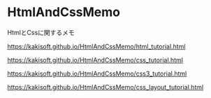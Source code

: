 # HtmlAndCssMemo
HtmlとCssに関するメモ
  
  
https://kakisoft.github.io/HtmlAndCssMemo/html_tutorial.html  

https://kakisoft.github.io/HtmlAndCssMemo/css_tutorial.html  

https://kakisoft.github.io/HtmlAndCssMemo/css3_tutorial.html  

https://kakisoft.github.io/HtmlAndCssMemo/css_layout_tutorial.html  
  


